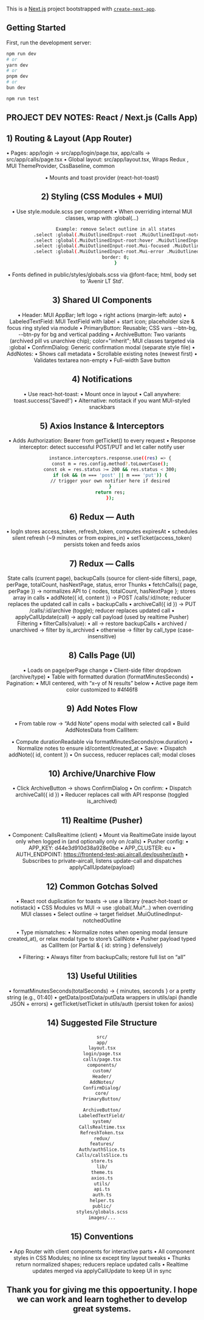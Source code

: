 This is a [Next.js](https://nextjs.org) project bootstrapped with [`create-next-app`](https://nextjs.org/docs/app/api-reference/cli/create-next-app).

## Getting Started

First, run the development server:

```bash
npm run dev
# or
yarn dev
# or
pnpm dev
# or
bun dev

npm run test 
```
## PROJECT DEV NOTES: React / Next.js (Calls App)
## 1) Routing & Layout (App Router)
• Pages: app/login → src/app/login/page.tsx, app/calls → src/app/calls/page.tsx
• Global layout: src/app/layout.tsx, Wraps Redux <Provider>, MUI ThemeProvider, CssBaseline, common <Header />
• Mounts <TokenRefresher /> and toast provider (react-hot-toast)

## 2) Styling (CSS Modules + MUI)
• Use style.module.scss per component
• When overriding internal MUI classes, wrap with :global(...)
```bash
          Example: remove Select outline in all states
          .select :global(.MuiOutlinedInput-root .MuiOutlinedInput-notchedOutline),
          .select :global(.MuiOutlinedInput-root:hover .MuiOutlinedInput-notchedOutline),
          .select :global(.MuiOutlinedInput-root.Mui-focused .MuiOutlinedInput-notchedOutline),
          .select :global(.MuiOutlinedInput-root.Mui-error .MuiOutlinedInput-notchedOutline) {
          border: 0;
          }
```
• Fonts defined in public/styles/globals.scss via @font-face; html, body set to 'Avenir LT Std'.

## 3) Shared UI Components
• Header: MUI AppBar; left logo + right actions (margin-left: auto)
• LabeledTextField: MUI TextField with label + start icon; placeholder size & focus
ring styled via module
• PrimaryButton: Reusable; CSS vars --btn-bg, --btn-py for bg and vertical padding
• ArchiveButton: Two variants (archived pill vs unarchive chip); color="inherit"; MUI classes targeted via :global
• ConfirmDialog: Generic confirmation modal (separate style file)
• AddNotes:
• Shows call metadata
• Scrollable existing notes (newest first)
• Validates textarea non-empty
• Full-width Save button

## 4) Notifications
• Use react-hot-toast:
• Mount <Toaster /> once in layout
• Call anywhere: toast.success('Saved!')
• Alternative: notistack if you want MUI-styled snackbars

## 5) Axios Instance & Interceptors
• Adds Authorization: Bearer <token> from getTicket() to every request
• Response interceptor: detect successful POST/PUT and let caller notify user
```bash
      instance.interceptors.response.use((res) => {
      const m = res.config.method?.toLowerCase();
      const ok = res.status >= 200 && res.status < 300;
      if (ok && (m === 'post' || m === 'put')) {
      // trigger your own notifier here if desired
      }
      return res;
      });
```
## 6) Redux — Auth
• logIn stores access_token, refresh_token, computes expiresAt
• <TokenRefresher /> schedules silent refresh (~9 minutes or from expires_in)
• setTicket(access_token) persists token and feeds axios

## 7) Redux — Calls

State
calls (current page), backupCalls (source for client-side filters), page, perPage, totalCount,
hasNextPage, status, error
Thunks
• fetchCalls({ page, perPage }) → normalizes API to { nodes, totalCount, hasNextPage };
stores array in calls
• addNote({ id, content }) → POST /calls/:id/note; reducer replaces the updated call in
calls + backupCalls
• archiveCall({ id }) → PUT /calls/:id/archive (toggle); reducer replaces updated call
• applyCallUpdate(call) → apply call payload (used by realtime Pusher)
Filtering
• filterCalls(value):
• all → restore backupCalls
• archived / unarchived → filter by is_archived
• otherwise → filter by call_type (case-insensitive)

## 8) Calls Page (UI)
• Loads on page/perPage change
• Client-side filter dropdown (archive/type)
• Table with formatted duration (formatMinutesSeconds)
• Pagination:
• MUI <Pagination /> centered, with “x–y of N results” below
• Active page item color customized to #4f46f8

## 9) Add Notes Flow
• From table row → “Add Note” opens modal with selected call
• Build AddNotesData from CallItem:

• Compute durationReadable via formatMinutesSeconds(row.duration)
• Normalize notes to ensure id/content/created_at
• Save:
• Dispatch addNote({ id, content })
• On success, reducer replaces call; modal closes

## 10) Archive/Unarchive Flow
• Click ArchiveButton → shows ConfirmDialog
• On confirm:
• Dispatch archiveCall({ id })
• Reducer replaces call with API response (toggled is_archived)

## 11) Realtime (Pusher)
• Component: CallsRealtime (client)
• Mount via RealtimeGate inside layout only when logged in (and optionally only on
/calls)
• Pusher config:
• APP_KEY: d44e3d910d38a928e0be
• APP_CLUSTER: eu
• AUTH_ENDPOINT: https://frontend-test-api.aircall.dev/pusher/auth
• Subscribes to private-aircall, listens update-call and dispatches
applyCallUpdate(payload)

## 12) Common Gotchas Solved
• React root duplication for toasts → use a library (react-hot-toast or notistack)
• CSS Modules vs MUI → use :global(.Mui*...) when overriding MUI classes
• Select outline → target fieldset .MuiOutlinedInput-notchedOutline

• Type mismatches:
• Normalize notes when opening modal (ensure created_at), or relax modal
type to store’s CallNote
• Pusher payload typed as CallItem (or Partial<CallItem> & { id: string }
defensively)

• Filtering:
• Always filter from backupCalls; restore full list on “all”

## 13) Useful Utilities
• formatMinutesSeconds(totalSeconds) → { minutes, seconds } or a pretty string (e.g.,
01:40)
• getData/postData/putData wrappers in utils/api (handle JSON + errors)
• getTicket/setTicket in utils/auth (persist token for axios)

## 14) Suggested File Structure
```bash
src/
app/
layout.tsx
login/page.tsx
calls/page.tsx
components/
custom/
Header/
AddNotes/
ConfirmDialog/
core/
PrimaryButton/

ArchiveButton/
LabeledTextField/
system/
CallsRealtime.tsx
RefreshToken.tsx
redux/
features/
Auth/authSlice.ts
Calls/callsSlice.ts
store.ts
lib/
theme.ts
axios.ts
utils/
api.ts
auth.ts
helper.ts
public/
styles/globals.scss
images/...
```
## 15) Conventions
• App Router with client components for interactive parts
• All component styles in CSS Modules; no inline sx except tiny layout tweaks
• Thunks return normalized shapes; reducers replace updated calls
• Realtime updates merged via applyCallUpdate to keep UI in sync

## Thank you for giving me this oppoertunity. I hope we can work and learn toghether to develop great systems.
